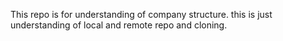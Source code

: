 This repo is for understanding of company structure. 
this is just understanding of local and remote repo and cloning. 
